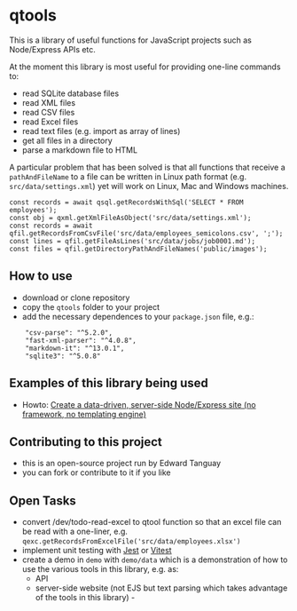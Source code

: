 # qtools

This is a library of useful functions for JavaScript projects such as Node/Express APIs etc.

At the moment this library is most useful for providing one-line commands to:
- read SQLite database files
- read XML files
- read CSV files
- read Excel files
- read text files (e.g. import as array of lines)
- get all files in a directory
- parse a markdown file to HTML

A particular problem that has been solved is that all functions that receive a `pathAndFileName` to a file can be written in Linux path format (e.g. `src/data/settings.xml`) yet will work on Linux, Mac and Windows machines. 
```
const records = await qsql.getRecordsWithSql('SELECT * FROM employees');
const obj = qxml.getXmlFileAsObject('src/data/settings.xml');
const records = await qfil.getRecordsFromCsvFile('src/data/employees_semicolons.csv', ';');
const lines = qfil.getFileAsLines('src/data/jobs/job0001.md');
const files = qfil.getDirectoryPathAndFileNames('public/images');
```
## How to use

- download or clone repository
- copy the `qtools` folder to your project
- add the necessary dependences to your `package.json` file, e.g.:
```
    "csv-parse": "^5.2.0",
    "fast-xml-parser": "^4.0.8",
    "markdown-it": "^13.0.1",
    "sqlite3": "^5.0.8"
```
## Examples of this library being used

- Howto: [Create a data-driven, server-side Node/Express site (no framework, no templating engine)](https://edwardtanguay.netlify.app/howtos?id=566)


## Contributing to this project

- this is an open-source project run by Edward Tanguay
- you can fork or contribute to it if you like

## Open Tasks

- convert /dev/todo-read-excel to qtool function so that an excel file can be read with a one-liner, e.g. `qexc.getRecordsFromExcelFile('src/data/employees.xlsx')`
- implement unit testing with [Jest](https://jestjs.io) or [Vitest](https://vitest.dev)
- create a demo in `demo` with `demo/data` which is a demonstration of how to use the various tools in this library, e.g. as:
	- API
    -   server-side website (not EJS but text parsing which takes advantage of the tools in this library)	-
